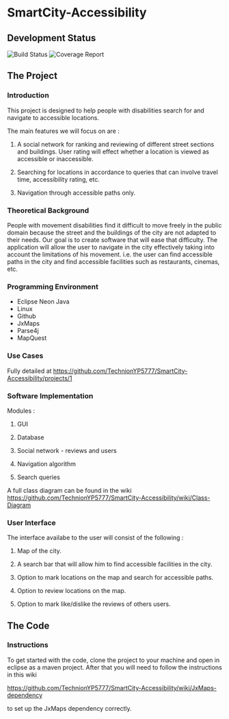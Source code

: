 # SmartCity-Accessibility
## Development Status

![Build Status](http://kapalex.ddns.net:8080/buildStatus/icon?job=SmartCity-Accessibility%20Server%20Side)
![Coverage Report](https://img.shields.io/sonar/http/kapalex.ddns.net:9000/SmartCity-Accessibility:SmartCity-Accessibility/coverage.svg)

## The Project

### Introduction 
This project is designed to help people with disabilities search for and navigate to accessible locations.

The main features we will focus on are :

1.	A social network for ranking and reviewing of different street sections and buildings. User rating will effect whether a location is viewed as accessible or inaccessible.

2.	Searching for locations in accordance to queries that can involve travel time, accessibility rating, etc.

3.	Navigation through accessible paths only.



### Theoretical Background
People with movement disabilities find it difficult to move freely in the public domain because the street and the buildings of the city are not adapted to their needs. Our goal is to create software that will ease that difficulty.
The application will allow the user to navigate in the city effectively taking into account the limitations of his movement. i.e. the user can find accessible paths in the city and find accessible facilities such as restaurants, cinemas, etc.



### Programming Environment

- Eclipse Neon Java
- Linux
- Github
- JxMaps
- Parse4j
- MapQuest



### Use Cases
Fully detailed at  https://github.com/TechnionYP5777/SmartCity-Accessibility/projects/1


### Software Implementation

Modules :

1.	GUI

2.	Database 

3.	Social network - reviews and users

4.	Navigation algorithm

5.	Search queries

A full class diagram can be found in the wiki https://github.com/TechnionYP5777/SmartCity-Accessibility/wiki/Class-Diagram


### User Interface

The interface availabe to the user will consist of the following :

1.	Map of the city.

2.	 A search bar that will allow him to find accessible facilities in the city.

3.	 Option to mark locations on the map and search for accessible paths.

4.	 Option to review locations on the map.

5.	 Option to mark like/dislike the reviews of others users.

## The Code 
### Instructions 
To get started with the code, clone the project to your machine and open in eclipse as a maven project.
After that you will need to follow the instructions in this wiki 

https://github.com/TechnionYP5777/SmartCity-Accessibility/wiki/JxMaps-dependency 

to set up the JxMaps dependency correctly.
